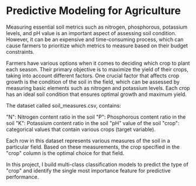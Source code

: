 # Predictive Modeling for Agriculture
 
Measuring essential soil metrics such as nitrogen, phosphorous, potassium levels, and pH value is an important aspect of assessing soil condition. However, it can be an expensive and time-consuming process, which can cause farmers to prioritize which metrics to measure based on their budget constraints.

Farmers have various options when it comes to deciding which crop to plant each season. Their primary objective is to maximize the yield of their crops, taking into account different factors. One crucial factor that affects crop growth is the condition of the soil in the field, which can be assessed by measuring basic elements such as nitrogen and potassium levels. Each crop has an ideal soil condition that ensures optimal growth and maximum yield.

The dataset called soil_measures.csv, contains:

"N": Nitrogen content ratio in the soil
"P": Phosphorous content ratio in the soil
"K": Potassium content ratio in the soil
"pH" value of the soil
"crop": categorical values that contain various crops (target variable).

Each row in this dataset represents various measures of the soil in a particular field. Based on these measurements, the crop specified in the "crop" column is the optimal choice for that field.

In this project, I build multi-class classification models to predict the type of "crop" and identify the single most importance feature for predictive performance.

